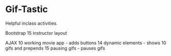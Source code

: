 # Gif-Tastic
Helpful inclass activities.

Bootstrap
15 instructor layout


AJAX
10 working movie app - adds buttons
14 dynamic elements - shows 10 gifs and prepends 
15 pausing gifs - pauses gifs
